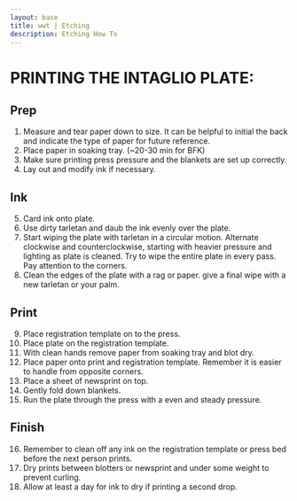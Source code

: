 ```yaml
---
layout: base
title: wwt | Etching
description: Etching How To
---
```


# PRINTING THE INTAGLIO PLATE:

## Prep
1.  Measure and tear paper down to size.  It can be helpful to initial the back and indicate the type of paper for future reference.
2.  Place paper in soaking tray.  (~20-30 min for BFK)
3.  Make sure printing press pressure and the blankets are set up correctly.
4.  Lay out and modify ink if necessary.

## Ink
5.  Card ink onto plate.
6.  Use dirty tarletan and daub the ink evenly over the plate.
7.  Start wiping the plate with tarletan in a circular motion.  Alternate clockwise and counterclockwise, starting with heavier pressure and lighting as plate is cleaned.  Try to wipe the entire plate in every pass.  Pay attention to the corners.
8.  Clean the edges of the plate with a rag or paper.  give a final wipe with a new tarletan or your palm.

## Print
9.  Place registration template on to the press.
10.  Place plate on the registration template.
11.  With clean hands remove paper from soaking tray and blot dry.
12.  Place paper onto print and registration template.  Remember it is easier to handle from opposite corners.
13.  Place a sheet of newsprint on top.
14.  Gently fold down blankets.
15.  Run the plate through the press with a even and steady pressure.

## Finish
16.  Remember to clean off any ink on the registration template or press bed before the next person prints.
17.  Dry prints between blotters or newsprint and under some weight to prevent curling.
18.  Allow at least a day for ink to dry if printing a second drop.